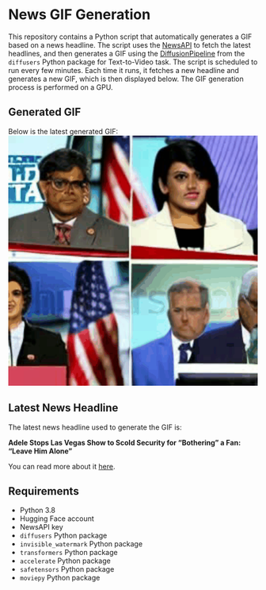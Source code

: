 # News GIF Generation
This repository contains a Python script that automatically generates a GIF based on a news headline. The script uses the [NewsAPI](https://newsapi.org/) to fetch the latest headlines, and then generates a GIF using the [DiffusionPipeline](https://github.com/huggingface/diffusers) from the `diffusers` Python package for Text-to-Video task.
The script is scheduled to run every few minutes. Each time it runs, it fetches a new headline and generates a new GIF, which is then displayed below. The GIF generation process is performed on a GPU.

## Generated GIF
Below is the latest generated GIF:
![Generated GIF](output.gif?raw=true&v=1693280049)

## Latest News Headline
The latest news headline used to generate the GIF is:

**Adele Stops Las Vegas Show to Scold Security for “Bothering” a Fan: “Leave Him Alone”**

You can read more about it [here](https://www.hollywoodreporter.com/news/music-news/adele-stops-las-vegas-show-scold-security-bothering-fane-1235575779/).

## Requirements
- Python 3.8
- Hugging Face account
- NewsAPI key
- `diffusers` Python package
- `invisible_watermark` Python package
- `transformers` Python package
- `accelerate` Python package
- `safetensors` Python package
- `moviepy` Python package
